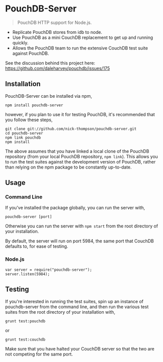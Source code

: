 # PouchDB-Server

>PouchDB HTTP support for Node.js.

* Replicate PouchDB stores from idb to node.
* Use PouchDB as a mini CouchDB replacement to get up and running quickly.
* Allows the PouchDB team to run the extensive CouchDB test suite against PouchDB.

See the discussion behind this project here: https://github.com/daleharvey/pouchdb/issues/175

## Installation

PouchDB-Server can be installed via npm,

```
npm install pouchdb-server
```

however, if you plan to use it for testing PouchDB, it's recommended that you
follow these steps,

```
git clone git://github.com/nick-thompson/pouchdb-server.git
cd pouchdb-server
npm link pouchdb
npm install
```

The above assumes that you have linked a local clone of the PouchDB repository
(from your local PouchDB repository, `npm link`).
This allows you to run the test suites against the development version of PouchDB,
rather than relying on the npm package to be constantly up-to-date.

## Usage

### Command Line

If you've installed the package globally, you can run the server with,

```
pouchdb-server [port]
```

Otherwise you can run the server with `npm start` from the root directory of
your installation.

By default, the server will run on port 5984, the same port that CouchDB 
defaults to, for ease of testing.

### Node.js

```
var server = require("pouchdb-server");
server.listen(5984);
```

## Testing

If you're interested in running the test suites, spin up an instance of
pouchdb-server from the command line, and then run the various test suites
from the root directory of your installation with,

```
grunt test:pouchdb
```

or

```
grunt test:couchdb
```

Make sure that you have halted your CouchDB server so that the two are not
competing for the same port.

